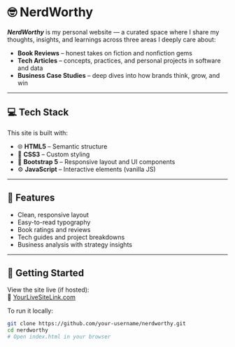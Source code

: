 # 🤓 NerdWorthy

**_NerdWorthy_** is my personal website — a curated space where I share my thoughts, insights, and learnings across three areas I deeply care about:

- **Book Reviews** – honest takes on fiction and nonfiction gems
- **Tech Articles** – concepts, practices, and personal projects in software and data
- **Business Case Studies** – deep dives into how brands think, grow, and win  

---

## 💻 Tech Stack

This site is built with:

- 🌐 **HTML5** – Semantic structure  
- 🎨 **CSS3** – Custom styling  
- 🧩 **Bootstrap 5** – Responsive layout and UI components  
- ⚙️ **JavaScript** – Interactive elements (vanilla JS)

---

## 🌟 Features

- Clean, responsive layout  
- Easy-to-read typography  
- Book ratings and reviews  
- Tech guides and project breakdowns  
- Business analysis with strategy insights

---

## 🚀 Getting Started

View the site live (if hosted):  
🔗 [YourLiveSiteLink.com](#)

To run it locally:

```bash
git clone https://github.com/your-username/nerdworthy.git
cd nerdworthy
# Open index.html in your browser
